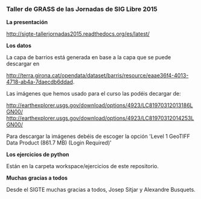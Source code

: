 ### Taller de GRASS de las Jornadas de SIG Libre 2015

**La presentación**

http://sigte-tallerjornadas2015.readthedocs.org/es/latest/

**Los datos**


La capa de barrios está generada en base a la capa que se puede descargar en 

http://terra.girona.cat/opendata/dataset/barris/resource/eaae36f4-4013-4718-ab4a-7daecdb6ddad.

Las imágenes que hemos usado para el curso las podéis decargar de:

http://earthexplorer.usgs.gov/download/options/4923/LC81970312013186LGN00/
http://earthexplorer.usgs.gov/download/options/4923/LC81970312014253LGN00/

Para descargar la imágenes debéis de escoger la opción 'Level 1 GeoTIFF Data Product (861.7 MB) (Login Required)'

**Los ejercicios de python**

Están en la carpeta workspace/ejercicios de este repositorio.

**Muchas gracias a todos**

Desde el SIGTE muchas gracias a todos, Josep Sitjar y Alexandre Busquets.
